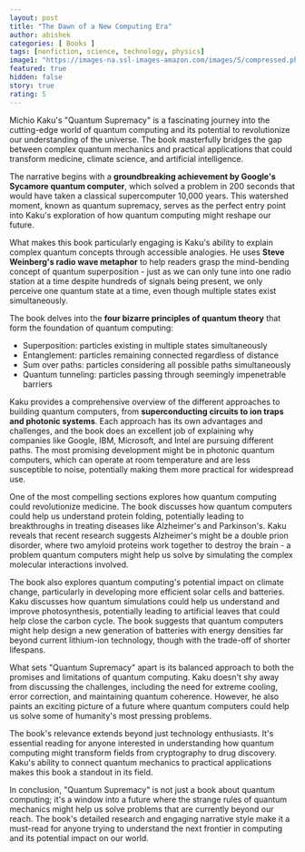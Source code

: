 ```yaml
---
layout: post
title: "The Dawn of a New Computing Era"
author: abishek
categories: [ Books ]
tags: [nonfiction, science, technology, physics]
image1: "https://images-na.ssl-images-amazon.com/images/S/compressed.photo.goodreads.com/books/1669085986i/61965263.jpg"
featured: true
hidden: false
story: true
rating: 5
---
```


Michio Kaku's "Quantum Supremacy" is a fascinating journey into the cutting-edge world of quantum computing and its potential to revolutionize our understanding of the universe. The book masterfully bridges the gap between complex quantum mechanics and practical applications that could transform medicine, climate science, and artificial intelligence.

The narrative begins with a **groundbreaking achievement by Google's Sycamore quantum computer**, which solved a problem in 200 seconds that would have taken a classical supercomputer 10,000 years. This watershed moment, known as quantum supremacy, serves as the perfect entry point into Kaku's exploration of how quantum computing might reshape our future.

What makes this book particularly engaging is Kaku's ability to explain complex quantum concepts through accessible analogies. He uses **Steve Weinberg's radio wave metaphor** to help readers grasp the mind-bending concept of quantum superposition - just as we can only tune into one radio station at a time despite hundreds of signals being present, we only perceive one quantum state at a time, even though multiple states exist simultaneously.

The book delves into the **four bizarre principles of quantum theory** that form the foundation of quantum computing:
- Superposition: particles existing in multiple states simultaneously
- Entanglement: particles remaining connected regardless of distance
- Sum over paths: particles considering all possible paths simultaneously
- Quantum tunneling: particles passing through seemingly impenetrable barriers

Kaku provides a comprehensive overview of the different approaches to building quantum computers, from **superconducting circuits to ion traps and photonic systems**. Each approach has its own advantages and challenges, and the book does an excellent job of explaining why companies like Google, IBM, Microsoft, and Intel are pursuing different paths. <span class="spoiler">The most promising development might be in photonic quantum computers, which can operate at room temperature and are less susceptible to noise, potentially making them more practical for widespread use.</span>

One of the most compelling sections explores how quantum computing could revolutionize medicine. The book discusses how quantum computers could help us understand protein folding, potentially leading to breakthroughs in treating diseases like Alzheimer's and Parkinson's. <span class="spoiler">Kaku reveals that recent research suggests Alzheimer's might be a double prion disorder, where two amyloid proteins work together to destroy the brain - a problem quantum computers might help us solve by simulating the complex molecular interactions involved.</span>

The book also explores quantum computing's potential impact on climate change, particularly in developing more efficient solar cells and batteries. Kaku discusses how quantum simulations could help us understand and improve photosynthesis, potentially leading to artificial leaves that could help close the carbon cycle. <span class="spoiler">The book suggests that quantum computers might help design a new generation of batteries with energy densities far beyond current lithium-ion technology, though with the trade-off of shorter lifespans.</span>

What sets "Quantum Supremacy" apart is its balanced approach to both the promises and limitations of quantum computing. Kaku doesn't shy away from discussing the challenges, including the need for extreme cooling, error correction, and maintaining quantum coherence. However, he also paints an exciting picture of a future where quantum computers could help us solve some of humanity's most pressing problems.

The book's relevance extends beyond just technology enthusiasts. It's essential reading for anyone interested in understanding how quantum computing might transform fields from cryptography to drug discovery. Kaku's ability to connect quantum mechanics to practical applications makes this book a standout in its field.

In conclusion, "Quantum Supremacy" is not just a book about quantum computing; it's a window into a future where the strange rules of quantum mechanics might help us solve problems that are currently beyond our reach. The book's detailed research and engaging narrative style make it a must-read for anyone trying to understand the next frontier in computing and its potential impact on our world. 